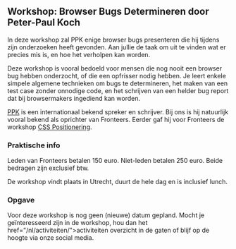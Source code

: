<h2>Workshop: Browser Bugs Determineren door Peter-Paul Koch</h2>
<p>In deze workshop zal PPK enige browser bugs presenteren die hij tijdens zijn onderzoeken heeft gevonden. Aan jullie de taak om uit te vinden wat er precies mis is, en hoe het verholpen kan worden.</p>
<p>Deze workshop is vooral bedoeld voor mensen die nog nooit een browser bug hebben onderzocht, of die een opfrisser nodig hebben. Je leert enkele simpele algemene technieken om bugs te determineren, het maken van een test case zonder onnodige code, en het schrijven van een helder bug report dat bij browsermakers ingediend kan worden.</p>
<p><a href="https://www.quirksmode.org/about/">PPK</a> is een internationaal bekend spreker en schrijver. Bij ons is hij natuurlijk vooral bekend als oprichter van Fronteers. Eerder gaf hij voor Fronteers de workshop <a href="/nl/workshops-archief/css-positionering-peter-paul-koch">CSS Positionering</a>.</p>
<h3>Praktische info</h3>
<p>Leden van Fronteers betalen 150 euro. Niet-leden betalen 250 euro. Beide bedragen zijn exclusief btw.</p>
<p>De workshop vindt plaats in Utrecht, duurt de hele dag en is inclusief lunch.</p>
<h3>Opgave</h3>
<p>Voor deze workshop is nog geen (nieuwe) datum gepland. Mocht je geïnteresseerd zijn in de workshop, hou dan het href="/nl/activiteiten/">activiteiten overzicht</a> in de gaten of blijf op de hoogte via onze social media.</p>

